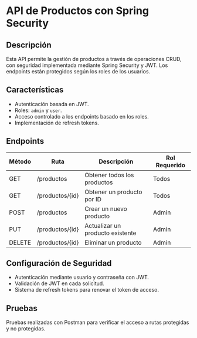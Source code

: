 # API de Productos con Spring Security

## Descripción
Esta API permite la gestión de productos a través de operaciones CRUD, con seguridad implementada mediante Spring Security y JWT. Los endpoints están protegidos según los roles de los usuarios.

## Características
- Autenticación basada en JWT.
- Roles: `admin` y `user`.
- Acceso controlado a los endpoints basado en los roles.
- Implementación de refresh tokens.

## Endpoints

| Método | Ruta                  | Descripción                         | Rol Requerido |
|--------|------------------------|-------------------------------------|---------------|
| GET    | /productos              | Obtener todos los productos         | Todos         |
| GET    | /productos/{id}         | Obtener un producto por ID          | Todos         |
| POST   | /productos              | Crear un nuevo producto             | Admin         |
| PUT    | /productos/{id}         | Actualizar un producto existente    | Admin         |
| DELETE | /productos/{id}         | Eliminar un producto                | Admin         |

## Configuración de Seguridad
- Autenticación mediante usuario y contraseña con JWT.
- Validación de JWT en cada solicitud.
- Sistema de refresh tokens para renovar el token de acceso.

## Pruebas
Pruebas realizadas con Postman para verificar el acceso a rutas protegidas y no protegidas.
